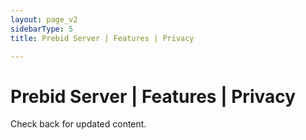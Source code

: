```yaml
---
layout: page_v2
sidebarType: 5
title: Prebid Server | Features | Privacy

---
```


# Prebid Server | Features | Privacy

Check back for updated content.
